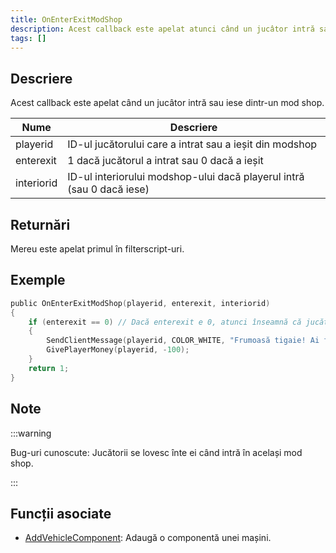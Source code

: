 ```yaml
---
title: OnEnterExitModShop
description: Acest callback este apelat atunci când un jucâtor intră sau iese dintr-un mod shop.
tags: []
---
```


## Descriere

Acest callback este apelat când un jucâtor intră sau iese dintr-un mod shop.

| Nume       | Descriere                                                             |
| ---------- | --------------------------------------------------------------------- |
| playerid   | ID-ul jucătorului care a intrat sau a ieșit din modshop               |
| enterexit  | 1 dacă jucătorul a intrat sau 0 dacă a ieșit                          |
| interiorid | ID-ul interiorului modshop-ului dacă playerul intră (sau 0 dacă iese) |

## Returnări

Mereu este apelat primul în filterscript-uri.

## Exemple

```c
public OnEnterExitModShop(playerid, enterexit, interiorid)
{
    if (enterexit == 0) // Dacă enterexit e 0, atunci înseamnă că jucătorul iese
    {
        SendClientMessage(playerid, COLOR_WHITE, "Frumoasă tigaie! Ai fost taxat cu $100.");
        GivePlayerMoney(playerid, -100);
    }
    return 1;
}
```

## Note

:::warning

Bug-uri cunoscute: Jucătorii se lovesc înte ei când intră în același mod shop.

:::

## Funcții asociate

- [AddVehicleComponent](../functions/AddVehicleComponent.md): Adaugă o componentă unei mașini.
